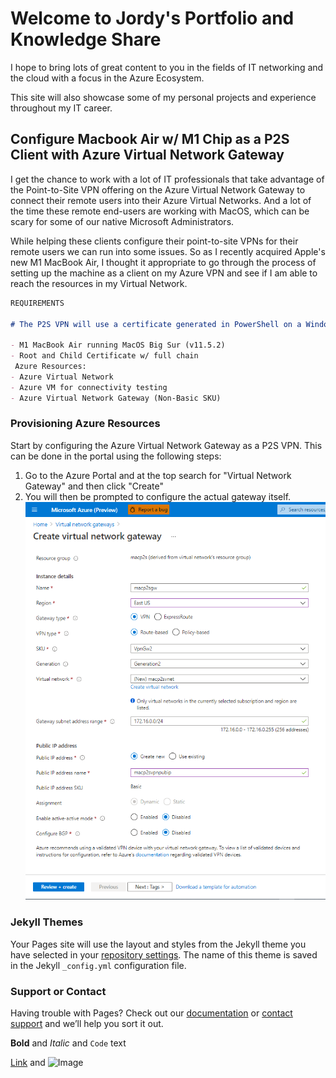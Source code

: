 # Welcome to Jordy's Portfolio and Knowledge Share

I hope to bring lots of great content to you in the fields of IT networking and the cloud with a focus in the Azure Ecosystem.

This site will also showcase some of my personal projects and experience throughout my IT career. 

## Configure Macbook Air w/ M1 Chip as a P2S Client with Azure Virtual Network Gateway

I get the chance to work with a lot of IT professionals that take advantage of the Point-to-Site VPN offering on the Azure Virtual Network Gateway to connect their remote users into their Azure Virtual Networks. And a lot of the time these remote end-users are working with MacOS, which can be scary for some of our native Microsoft Administrators.

While helping these clients configure their point-to-site VPNs for their remote users we can run into some issues. So as I recently acquired Apple's new M1 MacBook Air, I thought it appropriate to go through the process of setting up the machine as a client on my Azure VPN and see if I am able to reach the resources in my Virtual Network. 
                    
```markdown
REQUIREMENTS

# The P2S VPN will use a certificate generated in PowerShell on a Windows Machine.

- M1 MacBook Air running MacOS Big Sur (v11.5.2)
- Root and Child Certificate w/ full chain
 Azure Resources:
- Azure Virtual Network 
- Azure VM for connectivity testing
- Azure Virtual Network Gateway (Non-Basic SKU)

```
### Provisioning Azure Resources
Start by configuring the Azure Virtual Network Gateway as a P2S VPN. This can be done in the portal using the following steps:
1. Go to the Azure Portal and at the top search for "Virtual Network Gateway" and then click "Create"
2. You will then be prompted to configure the actual gateway itself.
![Image](https://github.com/gibsonj1998/jordy.github.io/blob/b35b50ac4bc37587dbc7888a1d477d8853232eb9/createvng.png)


### Jekyll Themes

Your Pages site will use the layout and styles from the Jekyll theme you have selected in your [repository settings](https://github.com/gibsonj1998/jordy.github.io/settings/pages). The name of this theme is saved in the Jekyll `_config.yml` configuration file.

### Support or Contact

Having trouble with Pages? Check out our [documentation](https://docs.github.com/categories/github-pages-basics/) or [contact support](https://support.github.com/contact) and we’ll help you sort it out.


**Bold** and _Italic_ and `Code` text

[Link](url) and ![Image](src)
